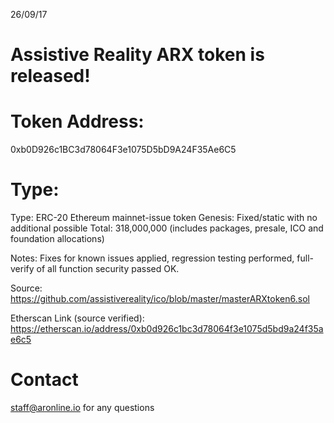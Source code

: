 26/09/17
# Assistive Reality ARX token is released!

# Token Address:
0xb0D926c1BC3d78064F3e1075D5bD9A24F35Ae6C5

# Type:
Type: ERC-20 Ethereum mainnet-issue token
Genesis: Fixed/static with no additional possible
Total: 318,000,000 (includes packages, presale, ICO and foundation allocations)

Notes: Fixes for known issues applied, regression testing performed, full-verify of all function security passed OK.

Source:
https://github.com/assistivereality/ico/blob/master/masterARXtoken6.sol

Etherscan Link (source verified):
https://etherscan.io/address/0xb0d926c1bc3d78064f3e1075d5bd9a24f35ae6c5

# Contact
staff@aronline.io for any questions
